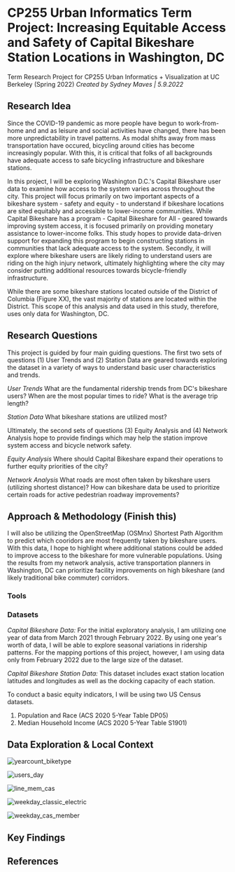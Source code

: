 # CP255 Urban Informatics Term Project: Increasing Equitable Access and Safety of Capital Bikeshare Station Locations in Washington, DC

Term Research Project for CP255 Urban Informatics + Visualization at UC Berkeley (Spring 2022)
_Created by Sydney Maves | 5.9.2022_

## Research Idea
Since the COVID-19 pandemic as more people have begun to work-from-home and and as leisure and social activities have changed, there has been more unpredictability in travel patterns. As modal shifts away from mass transportation have occured, bicycling around cities has become increasingly popular. With this, it is critical that folks of all backgrounds have adequate access to safe bicycling infrastructure and bikeshare stations.  

In this project, I will be exploring Washington D.C.'s Capital Bikeshare user data to examine how access to the system varies across throughout the city. This project will focus primarily on two important aspects of a bikeshare system - safety and equity - to understand if bikeshare locations are sited equitably and accessible to lower-income communities. While Capital Bikeshare has a program - Capital Bikeshare for All - geared towards improving system access, it is focused primarily on providing monetary assistance to lower-income folks. This study hopes to provide data-driven support for expanding this program to begin constructing stations in communities that lack adequate access to the system. Secondly, it will explore where bikeshare users are likely riding to understand users are riding on the high injury network, ultimately highlighting where the city may consider putting additional resources towards bicycle-friendly infrastructure. 

While there are some bikeshare stations located outside of the District of Columbia (Figure XX), the vast majority of stations are located within the District. This scope of this analysis and data used in this study, therefore, uses only data for Washington, DC. 

## Research Questions
This project is guided by four main guiding questions. The first two sets of questions (1) User Trends and (2) Station Data are geared towards exploring the dataset in a variety of ways to understand basic user characteristics and trends.  

_User Trends_
What are the fundamental ridership trends from DC's bikeshare users? 
    When are the most popular times to ride? 
    What is the average trip length?
  
_Station Data_ 
What bikeshare stations are utilized most? 

Ultimately, the second sets of questions (3) Equity Analysis and (4) Network Analysis hope to provide findings which may help the station improve system access and bicycle network safety. 

_Equity Analysis_
Where should Capital Bikeshare expand their operations to further equity priorities of the city? 

_Network Analysis_
What roads are most often taken by bikeshare users (utilizing shortest distance)? How can bikeshare data be used to prioritize certain roads for active pedestrian roadway improvements?

## Approach & Methodology (Finish this)

I will also be utilizing the OpenStreetMap (OSMnx) Shortest Path Algorithm to predict which cooridors are most frequently taken by bikeshare users. With this data, I hope to highlight where additional stations could be added to improve access to the bikeshare for more vulnerable populations. Using the results from my network analysis, active transportation planners in Washington, DC can prioritize facility improvements on high bikeshare (and likely traditional bike commuter) corridors. 

### Tools

### Datasets

_Capital Bikeshare Data:_ For the initial exploratory analysis, I am utilizing one year of data from March 2021 through February 2022. By using one year's worth of data, I will be able to explore seasonal variations in ridership patterns. For the mapping portions of this project, however, I am using data only from February 2022 due to the large size of the dataset.

_Capital Bikeshare Station Data:_ This dataset includes exact station location latitudes and longitudes as well as the docking capacity of each station. 

To conduct a basic equity indicators, I will be using two US Census datasets. 
1. Population and Race (ACS 2020 5-Year Table DP05)
2. Median Household Income (ACS 2020 5-Year Table S1901)

## Data Exploration & Local Context
![yearcount_biketype](https://user-images.githubusercontent.com/95829239/166126175-1dc15dd5-32e2-4540-9042-c3b07c03b288.png)

![users_day](https://user-images.githubusercontent.com/95829239/166126180-359226ba-751e-4e89-8af6-c0d382099812.png)

![line_mem_cas](https://user-images.githubusercontent.com/95829239/166125226-f8ebef81-f16b-423f-af47-eb9974ed554a.png)

![weekday_classic_electric](https://user-images.githubusercontent.com/95829239/166125232-7d81b058-0802-4985-a7fa-a06dd87f7711.png)

![weekday_cas_member](https://user-images.githubusercontent.com/95829239/166125761-11f6193e-4e3d-4b6b-b311-213e3208e65f.png)



## Key Findings

## References
